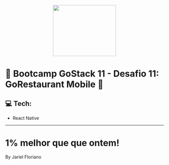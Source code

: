 <p align="center">
  <img width="200" height="163" src="https://camo.githubusercontent.com/8c13dc2618dbd7f76d1d574350b98fdee1335ce5/68747470733a2f2f726f636b6574736561742d63646e2e73332d73612d656173742d312e616d617a6f6e6177732e636f6d2f626f6f7463616d702d6865616465722e706e67">
</p>

# 🚀 Bootcamp GoStack 11 - Desafio 11: GoRestaurant Mobile 🚀

## :computer: Tech:

- React Native

---

# 1% melhor que que ontem!

By Jariel Floriano
